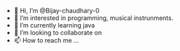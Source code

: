 - 👋 Hi, I’m @Bijay-chaudhary-0
- 👀 I’m interested in programming, musical instrunments.
- 🌱 I’m currently learning java
- 💞️ I’m looking to collaborate on 
- 📫 How to reach me ...

<!---
Bijay-chaudhary-0/Bijay-chaudhary-0 is a ✨ special ✨ repository because its `README.md` (this file) appears on your GitHub profile.
You can click the Preview link to take a look at your changes.
--->
